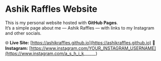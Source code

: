 # Ashik Raffles Website

This is my personal website hosted with **GitHub Pages**.  
It’s a simple page about me — Ashik Raffles — with links to my Instagram and other socials.

🌐 **Live Site:** [https://ashikraffles.github.io](https://ashikraffles.github.io)
📸 **Instagram:** [https://www.instagram.com/YOUR_INSTAGRAM_USERNAME](https://www.instagram.com/a_s_h_i_k______)
